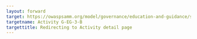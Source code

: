 ```yaml
---
layout: forward
target: https://owaspsamm.org/model/governance/education-and-guidance/stream-b/#maturity3
targetname: Activity G-EG-3-B
targettitle: Redirecting to Activity detail page
---
```

